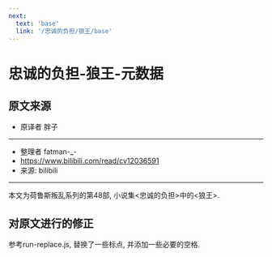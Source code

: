 ```yaml
---
next:
  text: 'base'
  link: '/忠诚的负担/狼王/base'
---
```


# 忠诚的负担-狼王-元数据

## 原文来源

+ 原译者 胖子

--------

+ 整理者 fatman-_-
+ <https://www.bilibili.com/read/cv12036591>
+ 来源: bilibili

--------

本文为荷鲁斯叛乱系列的第48部, 小说集<忠诚的负担>中的<狼王>.

## 对原文进行的修正

参考run-replace.js, 替换了一些标点, 并添加一些必要的空格.
